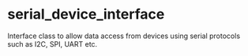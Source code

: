 # serial_device_interface
Interface class to allow data access from devices using serial protocols such as I2C, SPI, UART etc.
